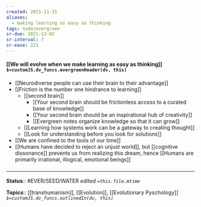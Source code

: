 ```yaml
---
created: 2021-11-15 
aliases:
  - making learning as easy as thinking
tags: node/evergreen
sr-due: 2021-12-02
sr-interval: 7
sr-ease: 221
---
```


#### [[We will evolve when we make learning as easy as thinking]] `$=customJS.dv_funcs.evergreenHeader(dv, this)`

- [[Neurodiverse people can use their brain to their advantage]]
- [[Friction is the number one hindrance to learning]]
    - [[second brain]]
        - [[Your second brain should be frictionless access to a curated base of knowledge]]
        - [[Your second brain should be an inspirational hub of creativity]]
        - [[Evergreen notes organize knowledge so that it can grow]]
    - [[Learning how systems work can be a gateway to creating thought]]
    - [[Look for understanding before you look for solutions]]
- [[We are confined to the tools of our time]]
- [[Humans have decided to reject an unjust world]], but [[cognitive dissonance]] prevents us from realizing this dream, hence [[Humans are primarily irrational, illogical, emotional beings]]
### <hr class="footnote"/>

**Status**:: #EVER/SEED/WATER 
*edited `=this.file.mtime`*

**Topics**:: [[transhumanism]], [[Evolution]], [[Evolutionary Pyschology]]
*`$=customJS.dv_funcs.outlinedIn(dv, this)`*
